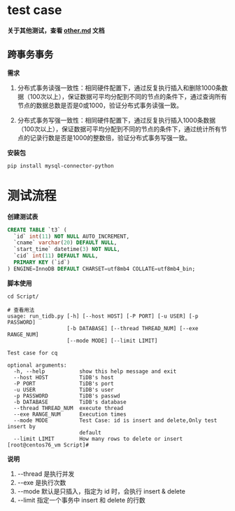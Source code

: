 # test case

**关于其他测试，查看 [other.md](./other.md) 文档**

## 跨事务事务

**需求**

1) 分布式事务读强一致性：相同硬件配置下，通过反复执行插入和删除1000条数据（100次以上），保证数据可平均分配到不同的节点的条件下，通过查询所有节点的数据总数是否是0或1000，验证分布式事务读强一致。

2) 分布式事务写强一致性：相同硬件配置下，通过反复执行插入1000条数据（100次以上），保证数据可平均分配到不同的节点的条件下，通过统计所有节点的记录行数是否是1000的整数倍，验证分布式事务写强一致。

**安装包**
```shell
pip install mysql-connector-python
```

# 测试流程

**创建测试表**

```sql
CREATE TABLE `t3` (
  `id` int(11) NOT NULL AUTO_INCREMENT,
  `cname` varchar(20) DEFAULT NULL,
  `start_time` datetime(3) NOT NULL,
  `cid` int(11) DEFAULT NULL,
  PRIMARY KEY (`id`)
) ENGINE=InnoDB DEFAULT CHARSET=utf8mb4 COLLATE=utf8mb4_bin; 
```

**脚本使用**

```shell
cd Script/

# 查看用法
usage: run_tidb.py [-h] [--host HOST] [-P PORT] [-u USER] [-p PASSWORD]
                   [-b DATABASE] [--thread THREAD_NUM] [--exe RANGE_NUM]
                   [--mode MODE] [--limit LIMIT]

Test case for cq

optional arguments:
  -h, --help           show this help message and exit
  --host HOST          TiDB's host
  -P PORT              TiDB's port
  -u USER              TiDB's user
  -p PASSWORD          TiDB's passwd
  -b DATABASE          TiDB's database
  --thread THREAD_NUM  execute thread
  --exe RANGE_NUM      Execution times
  --mode MODE          Test Case: id is insert and delete,Only test insert by
                       default
  --limit LIMIT        How many rows to delete or insert
[root@centos76_vm Script]# 
```

**说明**

1. --thread 是执行并发
2. --exe 是执行次数
3. --mode 默认是只插入，指定为 id 时，会执行 insert & delete
4. --limit 指定一个事务中 insert 和 delete 的行数
